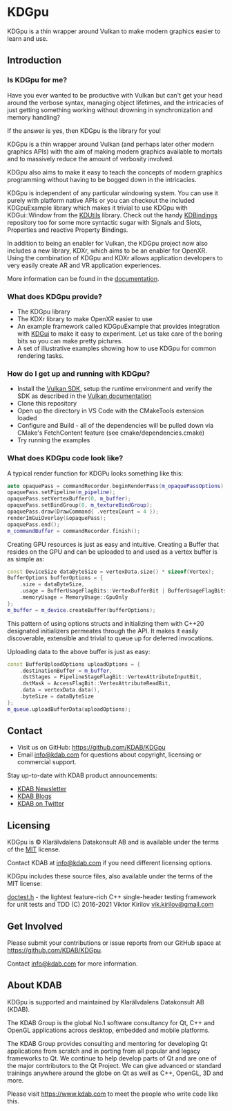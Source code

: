 # KDGpu

KDGpu is a thin wrapper around Vulkan to make modern graphics easier to learn and use.

## Introduction

### Is KDGpu for me?

Have you ever wanted to be productive with Vulkan but can't get your head around the verbose
syntax, managing object lifetimes, and the intricacies of just getting something working without
drowning in synchronization and memory handling?

If the answer is yes, then KDGpu is the library for you!

KDGpu is a thin wrapper around Vulkan (and perhaps later other modern graphics APIs) with
the aim of making modern graphics available to mortals and to massively reduce the amount
of verbosity involved.

KDGpu also aims to make it easy to teach the concepts of modern graphics programming without
having to be bogged down in the intricacies.

KDGpu is independent of any particular windowing system. You can use it purely with platform
native APIs or you can checkout the included KDGpuExample library which makes it trivial to
use KDGpu with KDGui::Window from the [KDUtils](https://github.com/KDAB/KDUtils) library.
Check out the handy [KDBindings](https://github.com/KDAB/KDBindings) repository too for some
more syntactic sugar with Signals and Slots, Properties and reactive Property Bindings.

In addition to being an enabler for Vulkan, the KDGpu project now also includes a new library,
KDXr, which aims to be an enabler for OpenXR. Using the combination of KDGpu and KDXr allows
application developers to very easily create AR and VR application experiences.

More information can be found in the [documentation](https://docs.kdab.com/kdgpu/unstable/index.html).

### What does KDGpu provide?

- The KDGpu library
- The KDXr library to make OpenXR easier to use
- An example framework called KDGpuExample that provides integration with [KDGui](https://github.com/KDAB/KDUtils)
  to make it easy to experiment. Let us take care of the boring bits so you can make pretty pictures.
- A set of illustrative examples showing how to use KDGpu for common rendering tasks.

### How do I get up and running with KDGpu?

- Install the [Vulkan SDK](https://vulkan.lunarg.com/), setup the runtime environment and verify the
  SDK as described in the [Vulkan documentation](https://vulkan.lunarg.com/doc/sdk)
- Clone this repository
- Open up the directory in VS Code with the CMakeTools extension loaded
- Configure and Build - all of the dependencies will be pulled down via CMake's FetchContent feature
  (see cmake/dependencies.cmake)
- Try running the examples

### What does KDGpu code look like?

A typical render function for KDGPu looks something like this:

```cpp
auto opaquePass = commandRecorder.beginRenderPass(m_opaquePassOptions);
opaquePass.setPipeline(m_pipeline);
opaquePass.setVertexBuffer(0, m_buffer);
opaquePass.setBindGroup(0, m_textureBindGroup);
opaquePass.draw(DrawCommand{ .vertexCount = 4 });
renderImGuiOverlay(&opaquePass);
opaquePass.end();
m_commandBuffer = commandRecorder.finish();
```

Creating GPU resources is just as easy and intuitive. Creating a Buffer that resides on the GPU
and can be uploaded to and used as a vertex buffer is as simple as:

```cpp
const DeviceSize dataByteSize = vertexData.size() * sizeof(Vertex);
BufferOptions bufferOptions = {
    .size = dataByteSize,
    .usage = BufferUsageFlagBits::VertexBufferBit | BufferUsageFlagBits::TransferDstBit,
    .memoryUsage = MemoryUsage::GpuOnly
};
m_buffer = m_device.createBuffer(bufferOptions);
```

This pattern of using options structs and initializing them with C++20 designated initializers
permeates through the API. It makes it easily discoverable, extensible and trivial to queue up
for deferred invocations.

Uploading data to the above buffer is just as easy:

```cpp
const BufferUploadOptions uploadOptions = {
    .destinationBuffer = m_buffer,
    .dstStages = PipelineStageFlagBit::VertexAttributeInputBit,
    .dstMask = AccessFlagBit::VertexAttributeReadBit,
    .data = vertexData.data(),
    .byteSize = dataByteSize
};
m_queue.uploadBufferData(uploadOptions);
```

## Contact

- Visit us on GitHub: <https://github.com/KDAB/KDGpu>
- Email info@kdab.com for questions about copyright, licensing or commercial support.

Stay up-to-date with KDAB product announcements:

- [KDAB Newsletter](https://news.kdab.com)
- [KDAB Blogs](https://www.kdab.com/category/blogs)
- [KDAB on Twitter](https://twitter.com/KDABQt)

## Licensing

KDGpu is © Klarälvdalens Datakonsult AB and is available under the terms of
the [MIT](https://github.com/KDAB/KDGpu/blob/main/LICENSES/MIT.txt) license.

Contact KDAB at <info@kdab.com> if you need different licensing options.

KDGpu includes these source files, also available under the terms of the MIT license:

[doctest.h](https://github.com/onqtam/doctest) - the lightest feature-rich C++ single-header testing
framework for unit tests and TDD (C) 2016-2021 Viktor Kirilov <vik.kirilov@gmail.com>

## Get Involved

Please submit your contributions or issue reports from our GitHub space at <https://github.com/KDAB/KDGpu>.

Contact <info@kdab.com> for more information.

## About KDAB

KDGpu is supported and maintained by Klarälvdalens Datakonsult AB (KDAB).

The KDAB Group is the global No.1 software consultancy for Qt, C++ and
OpenGL applications across desktop, embedded and mobile platforms.

The KDAB Group provides consulting and mentoring for developing Qt applications
from scratch and in porting from all popular and legacy frameworks to Qt.
We continue to help develop parts of Qt and are one of the major contributors
to the Qt Project. We can give advanced or standard trainings anywhere
around the globe on Qt as well as C++, OpenGL, 3D and more.

Please visit <https://www.kdab.com> to meet the people who write code like this.
